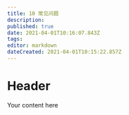 ```yaml
---
title: 10 常见问题
description: 
published: true
date: 2021-04-01T10:16:07.843Z
tags: 
editor: markdown
dateCreated: 2021-04-01T10:15:22.857Z
---
```


# Header
Your content here